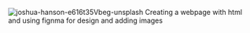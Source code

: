 ![joshua-hanson-e616t35Vbeg-unsplash](https://github.com/Azeezmariam/alu-web-development/assets/116581240/5ae64f9d-b8d7-4ed7-aa03-741a88f9398f)
Creating a webpage with html and using fignma for design and adding images

